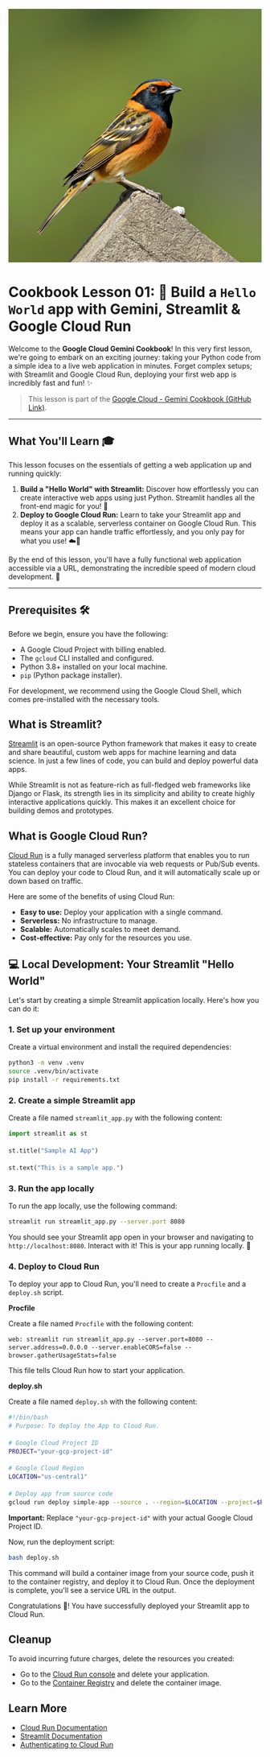 ![img.png](img.png)

# Cookbook Lesson 01: 🚀 Build a `Hello World` app with Gemini, Streamlit & Google Cloud Run

Welcome to the **Google Cloud Gemini Cookbook**! In this very first lesson,
we're going to embark on an exciting journey: taking your Python code from a
simple idea to a live web application in minutes. Forget complex setups; with
Streamlit and Google Cloud Run, deploying your first web app is incredibly fast
and fun! ✨

> This lesson is part of the
> [Google Cloud - Gemini Cookbook (GitHub Link)](https://github.com/msampathkumar/msampathkumar.github.io/tree/master/docs/google-cloud-gemini-cookbook/).

______________________________________________________________________

## What You'll Learn 🎓

This lesson focuses on the essentials of getting a web application up and
running quickly:

1. **Build a "Hello World" with Streamlit:** Discover how effortlessly you can
   create interactive web apps using just Python. Streamlit handles all the
   front-end magic for you! 🐍
1. **Deploy to Google Cloud Run:** Learn to take your Streamlit app and deploy
   it as a scalable, serverless container on Google Cloud Run. This means your
   app can handle traffic effortlessly, and you only pay for what you use! ☁️💸

By the end of this lesson, you'll have a fully functional web application
accessible via a URL, demonstrating the incredible speed of modern cloud
development. 🚀

______________________________________________________________________

## Prerequisites 🛠️

Before we begin, ensure you have the following:

- A Google Cloud Project with billing enabled.
- The `gcloud` CLI installed and configured.
- Python 3.8+ installed on your local machine.
- `pip` (Python package installer).

For development, we recommend using the Google Cloud Shell, which comes
pre-installed with the necessary tools.

## What is Streamlit?

[Streamlit](https://streamlit.io/) is an open-source Python framework that
makes it easy to create and share beautiful, custom web apps for machine
learning and data science. In just a few lines of code, you can build and
deploy powerful data apps.

While Streamlit is not as feature-rich as full-fledged web frameworks like
Django or Flask, its strength lies in its simplicity and ability to create
highly interactive applications quickly. This makes it an excellent choice for
building demos and prototypes.

## What is Google Cloud Run?

[Cloud Run](https://cloud.google.com/run) is a fully managed serverless
platform that enables you to run stateless containers that are invocable via
web requests or Pub/Sub events. You can deploy your code to Cloud Run, and it
will automatically scale up or down based on traffic.

Here are some of the benefits of using Cloud Run:

- **Easy to use:** Deploy your application with a single command.
- **Serverless:** No infrastructure to manage.
- **Scalable:** Automatically scales to meet demand.
- **Cost-effective:** Pay only for the resources you use.

## 💻 Local Development: Your Streamlit "Hello World"

Let's start by creating a simple Streamlit application locally. Here's how you
can do it:

### 1. Set up your environment

Create a virtual environment and install the required dependencies:

```bash
python3 -m venv .venv
source .venv/bin/activate
pip install -r requirements.txt
```

### 2. Create a simple Streamlit app

Create a file named `streamlit_app.py` with the following content:

```python
import streamlit as st

st.title("Sample AI App")

st.text("This is a sample app.")
```

### 3. Run the app locally

To run the app locally, use the following command:

```bash
streamlit run streamlit_app.py --server.port 8080
```

You should see your Streamlit app open in your browser and navigating to
`http://localhost:8080`. Interact with it! This is your app running locally. 🚀

### 4. Deploy to Cloud Run

To deploy your app to Cloud Run, you'll need to create a `Procfile` and a
`deploy.sh` script.

**Procfile**

Create a file named `Procfile` with the following content:

```
web: streamlit run streamlit_app.py --server.port=8080 --server.address=0.0.0.0 --server.enableCORS=false --browser.gatherUsageStats=false
```

This file tells Cloud Run how to start your application.

**deploy.sh**

Create a file named `deploy.sh` with the following content:

```bash
#!/bin/bash
# Purpose: To deploy the App to Cloud Run.

# Google Cloud Project ID
PROJECT="your-gcp-project-id"

# Google Cloud Region
LOCATION="us-central1"

# Deploy app from source code
gcloud run deploy simple-app --source . --region=$LOCATION --project=$PROJECT --allow-unauthenticated
```

**Important:** Replace `"your-gcp-project-id"` with your actual Google Cloud
Project ID.

Now, run the deployment script:

```bash
bash deploy.sh
```

This command will build a container image from your source code, push it to the
container registry, and deploy it to Cloud Run. Once the deployment is
complete, you'll see a service URL in the output.

Congratulations 🎉! You have successfully deployed your Streamlit app to Cloud
Run.

## Cleanup

To avoid incurring future charges, delete the resources you created:

- Go to the [Cloud Run console](https://console.cloud.google.com/run) and
  delete your application.
- Go to the [Container Registry](https://console.cloud.google.com/gcr) and
  delete the container image.

## Learn More

- [Cloud Run Documentation](https://cloud.google.com/run/docs)
- [Streamlit Documentation](https://docs.streamlit.io/)
- [Authenticating to Cloud Run](https://cloud.google.com/run/docs/authenticating/overview)

